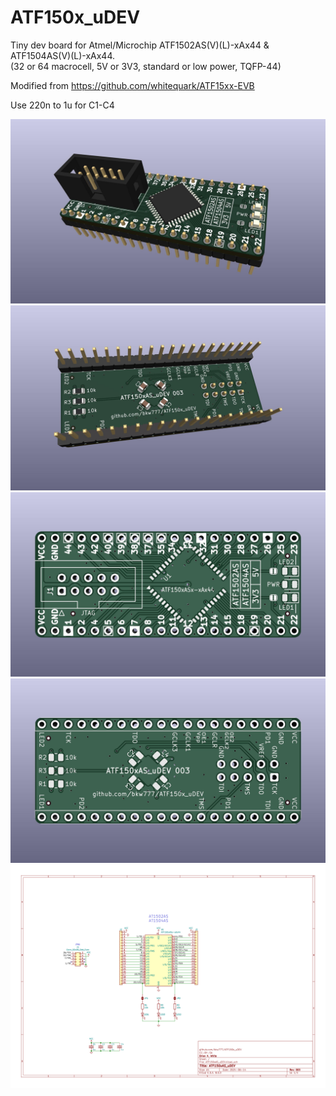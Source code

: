 # ATF150x_uDEV

Tiny dev board for Atmel/Microchip ATF1502AS(V)(L)-xAx44 & ATF1504AS(V)(L)-xAx44.  
(32 or 64 macrocell, 5V or 3V3, standard or low power, TQFP-44)

Modified from https://github.com/whitequark/ATF15xx-EVB

Use 220n to 1u for C1-C4

![](PCB/out/ATF150xAS_uDEV.jpg)
![](PCB/out/ATF150xAS_uDEV.2.jpg)
![](PCB/out/ATF150xAS_uDEV.top.jpg)
![](PCB/out/ATF150xAS_uDEV.bot.jpg)
![](PCB/out/ATF150xAS_uDEV.svg)

<!--
## Programming  
Still a work in progress.

Perhaps this hardware: https://github.com/hackup/ATF2FT232HQ

Perhaps this software: https://snowgoons.ro/posts/2020-11-25-atf15xx-vhdl-development-for-cheap/

Supposedly there is a way to use openocd too, but the openocd docs are confusing.  
Need actual sample commands to start from...  
`openocd -c "adapter driver list"`

-->